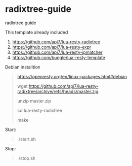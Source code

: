 # radixtree-guide
radixtree guide


This template already included 
1. https://github.com/api7/lua-resty-radixtree
2. https://github.com/api7/lua-resty-expr
3. https://github.com/api7/lua-resty-ipmatcher
4. https://github.com/bungle/lua-resty-template

Debian installtion
> https://openresty.org/en/linux-packages.html#debian
> 
> wget https://github.com/api7/lua-resty-radixtree/archive/refs/heads/master.zip
> 
> unzip master.zip
> 
> cd lua-resty-radixtree
> 
> make

Start:
> ./start.sh

Stop:
> ./stop.sh
